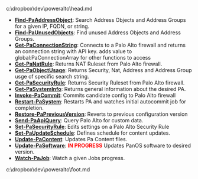 c:\dropbox\dev\poweralto\head.md* **[Find-PaAddressObject](http://brianaddicks.github.com/poweralto/Find-PaAddressObject.html)**: Search Address Objects and Address Groups for a given IP, FQDN, or string.* **[Find-PaUnusedObjects](http://brianaddicks.github.com/poweralto/Find-PaUnusedObjects.html)**: Find unused Address Objects and Address Groups.* **[Get-PaConnectionString](http://brianaddicks.github.com/poweralto/Get-PaConnectionString.html)**: Connects to a Palo Alto firewall and returns an connection string with API key. adds value to global:PaConnectionArray for other functions to access* **[Get-PaNatRule](http://brianaddicks.github.com/poweralto/Get-PaNatRule.html)**: Returns NAT Ruleset from Palo Alto firewall.* **[Get-PaObjectUsage](http://brianaddicks.github.com/poweralto/Get-PaObjectUsage.html)**: Returns Security, Nat, Address and Address Group usge of specific search string.* **[Get-PaSecurityRule](http://brianaddicks.github.com/poweralto/Get-PaSecurityRule.html)**: Returns Security Ruleset from Palo Alto firewall.* **[Get-PaSystemInfo](http://brianaddicks.github.com/poweralto/Get-PaSystemInfo.html)**: Returns general information about the desired PA.* **[Invoke-PaCommit](http://brianaddicks.github.com/poweralto/Invoke-PaCommit.html)**: Commits candidate config to Palo Alto firewall* **[Restart-PaSystem](http://brianaddicks.github.com/poweralto/Restart-PaSystem.html)**: Restarts PA and watches initial autocommit job for completion.* **[Restore-PaPreviousVersion](http://brianaddicks.github.com/poweralto/Restore-PaPreviousVersion.html)**: Reverts to previous configuration version* **[Send-PaApiQuery](http://brianaddicks.github.com/poweralto/Send-PaApiQuery.html)**: Query Palo Alto for custom data.* **[Set-PaSecurityRule](http://brianaddicks.github.com/poweralto/Set-PaSecurityRule.html)**: Edits settings on a Palo Alto Security Rule* **[Set-PaUpdateSchedule](http://brianaddicks.github.com/poweralto/Set-PaUpdateSchedule.html)**: Defines schedule for content updates.* **[Update-PaContent](http://brianaddicks.github.com/poweralto/Update-PaContent.html)**: Updates Pa Content files.* **[Update-PaSoftware](http://brianaddicks.github.com/poweralto/Update-PaSoftware.html)**: <span style="color:#f00">**IN PROGRESS**</span> Updates PanOS software to desired version.* **[Watch-PaJob](http://brianaddicks.github.com/poweralto/Watch-PaJob.html)**: Watch a given Jobs progress.c:\dropbox\dev\poweralto\foot.md
